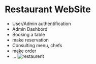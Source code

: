 # Restaurant WebSite
- User/Admin authentification
- Admin Dashbord
- Booking a table
- make reservation
- Consulting menu, chefs
- make order
- ...
![restaurent](https://user-images.githubusercontent.com/84277921/141128553-ca072312-6e9c-4c96-b9d5-f77f269d81e0.png)
